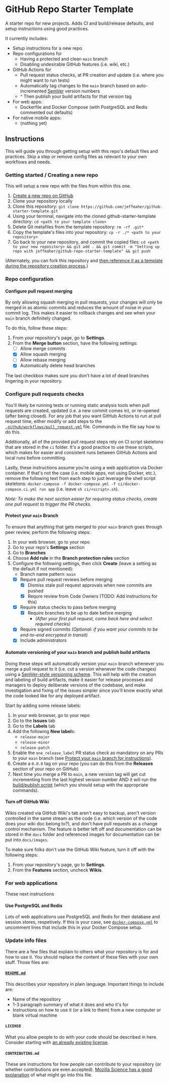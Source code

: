 # GitHub Repo Starter Template

A starter repo for new projects. Adds CI and build/release defaults, and setup instructions using good practices.

It currently includes:

- Setup instructions for a new repo
- Repo configurations for
    - Having a protected and clean `main` branch
    - Disabling undesirable GitHub features (i.e. wiki, etc.)
- GitHub Actions for 
    - Pull request status checks, at PR creation and update (i.e. where you might want to run tests)
    - Automatically tag changes to the `main` branch based on auto-incremented [SemVer](https://semver.org) version numbers
    - ^ Then publish your build artifacts for that version tag
- For web apps:
    - Dockerfile and Docker Compose (with PostgreSQL and Redis commented out defaults)
- For native mobile apps:
    - (nothing yet)

## Instructions

This will guide you through getting setup with this repo's default files and practices. Skip a step or remove config files as relevant to your own workflows and needs.

### Getting started / Creating a new repo

This will setup a new repo with the files from within this one.

1. [Create a new repo on GitHub](https://github.com/new)
1. Clone your repository locally
1. Clone this repository: `git clone https://github.com/jeffmaher/github-starter-template.git`
1. Using your terminal, navigate into the cloned github-starter-template directory: `cd <path to your template clone>`
1. Delete Git metafiles from the template repository: `rm -rf .git* `
1. Copy the template's files into your repository: `cp -r ./* <path to your repository>`
1. Go back to your new repository, and commit the copied files: `cd <path to your new repository> && git add . && git commit -m "Setting up repo with jeffmaher/github-repo-starter-template" && git push`

(Alternately, you can fork this repository and [then reference it as a template during the repository creation process](https://docs.github.com/en/github/creating-cloning-and-archiving-repositories/creating-a-repository-on-github/creating-a-repository-from-a-template).)

### Repo configuration

#### Configure pull request merging

By only allowing squash merging in pull requests, your changes will only be merged in as atomic commits and reduces the amount of noise in your commit log. This makes it easier to rollback changes and see when your `main` branch definitely changed.

To do this, follow these steps:

1. From your repository's page, go to **Settings**.
2. From the **Merge button** section, have the following settings:
    - [ ] Allow merge commits
    - [X] Allow squash merging
    - [ ] Allow rebase merging
    - [X] Automatically delete head branches

The last checkbox makes sure you don't have a lot of dead branches lingering in your repository. 

### Configure pull requests checks

You'll likely be running tests or running static analysis tools when pull requests are created, updated (i.e. a new commit comes in), or re-opened (after being closed). For any job that you want GitHub Actions to run at pull request time, either modify or add steps to the [`.github/workflows/pull_request.yml`](.github/workflows/pull_request.yml) file. Commands in the file say how to do this.

Additionally, all of the provided pull request steps rely on CI script skeletons that are stored in the `ci` folder. It's a good practice to use these scripts, which makes for easier and consistent runs between GitHub Actions and local runs before committing.

Lastly, these instructions assume you're using a web application via Docker container. If that's not the case (i.e. mobile apps, not using Docker, etc.), remove the following text from each step to just leverage the shell script skeletons: `docker-compose -f docker-compose.yml -f ci/docker-compose.ci.yml run app` (i.e. leave `sh ci/<script>.sh`).

_Note: To make the next section easier for requiring status checks, create one pull request to trigger the PR checks._

#### Protect your `main` Branch

To ensure that anything that gets merged to your `main` branch goes through peer review, perform the following steps:

1. In your web browser, go to your repo
1. Go to your repo's **Settings** section
1. Go to **Branches**
1. Choose **Add rule** in the **Branch protection rules** section
1. Configure the following settings, then click **Create** (leave a setting as the default if not mentioned):
    - Branch name pattern: `main`
    - [X] Require pull request reviews before merging
        - [X] Dismiss stale pull request approvals when new commits are pushed
        - [X] Requre review from Code Owners (TODO: Add instructions for this)
    - [X] Require status checks to pass before merging
        - [X] Require branches to be up to date before merging
            - _(After your first pull request, come back here and select required checks)_
    - [X] Require signed commits _(Optional: if you want your commits to be end-to-end encrypted in transit)_
    - [X] Include administrators

#### Automate versioning of your `main` branch and publish build artifacts

Doing these steps will automatically version your `main` branch whenever you merge a pull request to it (i.e. cut a version whenever the code changes) using a [SemVer-style versioning scheme](https://semver.org). This will help with the creation and labeling of build artifacts, make it easier for release processes and managers to deploy deliberate versions of the codebase, and make investigation and fixing of the issues simpler since you'll know exactly what the code looked like for any deployed artifact.

Start by adding some release labels:

1. In your web browser, go to your repo
1. Go to the **Issues** tab
1. Go to the **Labels** tab
1. Add the following **New label**s:
    - `release-major`
    - `release-minor`
    - `release-patch`
1. Enable the `one_release_label` PR status check as mandatory on any PRs to your `main` branch (see [Protect your `main` branch for instructions](#protect-your-main-branch)).
1. Create a `0.0.0` tag on your repo (you can do this from the **Releases** section of your repo on GitHub)
1. Next time you merge a PR to `main`, a new version tag will get cut incrementing from the last highest version number AND it will run the [build/publish script](ci/publish_build.sh) (which you should setup with the appropriate commands).

#### Turn off GitHub Wiki

Wikis created via GitHub Wiki's tab aren't easy to backup, aren't version controlled in the same stream as the code (i.e. which version of the code does your wiki doc belong to?), and don't have pull requests as a change control mechanism. The feature is better left off and documentation can be stored in the `docs` folder and referenced images for documentation can be put into `docs/images`.

To make sure folks don't use the GitHub Wiki feature, turn it off with the following steps:

1. From your repository's page, go to **Settings**.
1. From the **Features** section, uncheck **Wikis**.

### For web applications

These next instructions 

#### Use PostgreSQL and Redis

Lots of web applications use PostgreSQL and Redis for their database and session stores, respetively. If this is your case, see [`docker-compose.yml`](docker-compose.yml) to uncomment lines that include this in your Docker Compose setup.


### Update info files

There are a few files that explain to others what your repository is for and how to use it. You should replace the content of these files with your own stuff. Those files are:

#### [`README.md`](README.md)

This describes your repository in plain language. Important things to include are:

- Name of the repository
- 1-3 paragraph summary of what it does and who it's for
- Instructions on how to use it (or a link to them) from a new computer or blank virtual machine

#### `LICENSE`

What you allow people to do with your code should be described in here. Consider starting with [an already existing license](https://choosealicense.com/).

#### `CONTRIBUTING.md`

These are instructions for how people can contribute to your repository (or whether contributions are even accepted). [Mozilla Science has a good explanation](https://mozillascience.github.io/working-open-workshop/contributing/#steps-to-complete) of what might go into this file.

